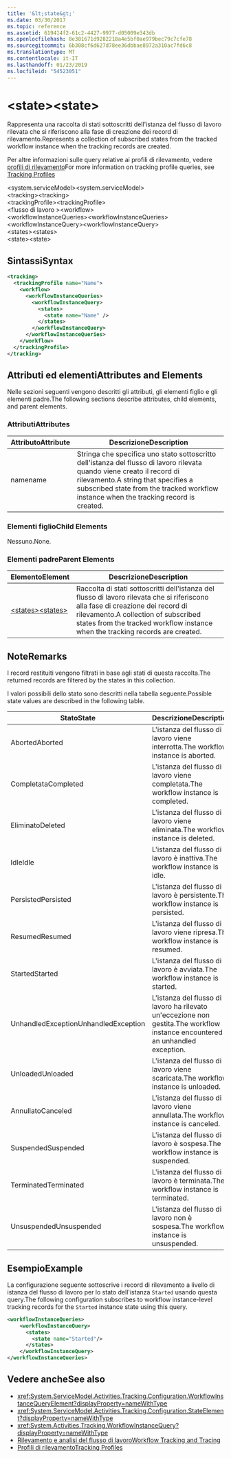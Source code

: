 ```yaml
---
title: '&lt;state&gt;'
ms.date: 03/30/2017
ms.topic: reference
ms.assetid: 619414f2-61c2-4427-9977-d05009e343db
ms.openlocfilehash: 8e381671d9282218a4e5bf0ae979bec79c7cfe78
ms.sourcegitcommit: 6b308cf6d627d78ee36dbbae8972a310ac7fd6c8
ms.translationtype: MT
ms.contentlocale: it-IT
ms.lasthandoff: 01/23/2019
ms.locfileid: "54523051"
---
```

# <a name="ltstategt"></a><span data-ttu-id="e8a56-102">&lt;state&gt;</span><span class="sxs-lookup"><span data-stu-id="e8a56-102">&lt;state&gt;</span></span>
<span data-ttu-id="e8a56-103">Rappresenta una raccolta di stati sottoscritti dell'istanza del flusso di lavoro rilevata che si riferiscono alla fase di creazione dei record di rilevamento.</span><span class="sxs-lookup"><span data-stu-id="e8a56-103">Represents a collection of subscribed states from the tracked workflow instance when the tracking records are created.</span></span>  
  
 <span data-ttu-id="e8a56-104">Per altre informazioni sulle query relative ai profili di rilevamento, vedere [profili di rilevamento](../../../../../docs/framework/windows-workflow-foundation/tracking-profiles.md)</span><span class="sxs-lookup"><span data-stu-id="e8a56-104">For more information on tracking profile queries, see [Tracking Profiles](../../../../../docs/framework/windows-workflow-foundation/tracking-profiles.md)</span></span>  
  
<span data-ttu-id="e8a56-105">\<system.serviceModel></span><span class="sxs-lookup"><span data-stu-id="e8a56-105">\<system.serviceModel></span></span>  
<span data-ttu-id="e8a56-106">\<tracking></span><span class="sxs-lookup"><span data-stu-id="e8a56-106">\<tracking></span></span>  
<span data-ttu-id="e8a56-107">\<trackingProfile></span><span class="sxs-lookup"><span data-stu-id="e8a56-107">\<trackingProfile></span></span>  
<span data-ttu-id="e8a56-108">\<flusso di lavoro ></span><span class="sxs-lookup"><span data-stu-id="e8a56-108">\<workflow></span></span>  
<span data-ttu-id="e8a56-109">\<workflowInstanceQueries></span><span class="sxs-lookup"><span data-stu-id="e8a56-109">\<workflowInstanceQueries></span></span>  
<span data-ttu-id="e8a56-110">\<workflowInstanceQuery></span><span class="sxs-lookup"><span data-stu-id="e8a56-110">\<workflowInstanceQuery></span></span>  
<span data-ttu-id="e8a56-111">\<states></span><span class="sxs-lookup"><span data-stu-id="e8a56-111">\<states></span></span>  
<span data-ttu-id="e8a56-112">\<state></span><span class="sxs-lookup"><span data-stu-id="e8a56-112">\<state></span></span>  
  
## <a name="syntax"></a><span data-ttu-id="e8a56-113">Sintassi</span><span class="sxs-lookup"><span data-stu-id="e8a56-113">Syntax</span></span>  
  
```xml  
<tracking>
  <trackingProfile name="Name">
    <workflow>
      <workflowInstanceQueries>
        <workflowInstanceQuery>
          <states>
            <state name="Name" />
          </states>
        </workflowInstanceQuery>
      </workflowInstanceQueries>
    </workflow>
  </trackingProfile>
</tracking>  
```  
  
## <a name="attributes-and-elements"></a><span data-ttu-id="e8a56-114">Attributi ed elementi</span><span class="sxs-lookup"><span data-stu-id="e8a56-114">Attributes and Elements</span></span>  
 <span data-ttu-id="e8a56-115">Nelle sezioni seguenti vengono descritti gli attributi, gli elementi figlio e gli elementi padre.</span><span class="sxs-lookup"><span data-stu-id="e8a56-115">The following sections describe attributes, child elements, and parent elements.</span></span>  
  
### <a name="attributes"></a><span data-ttu-id="e8a56-116">Attributi</span><span class="sxs-lookup"><span data-stu-id="e8a56-116">Attributes</span></span>  
  
|<span data-ttu-id="e8a56-117">Attributo</span><span class="sxs-lookup"><span data-stu-id="e8a56-117">Attribute</span></span>|<span data-ttu-id="e8a56-118">Descrizione</span><span class="sxs-lookup"><span data-stu-id="e8a56-118">Description</span></span>|  
|---------------|-----------------|  
|<span data-ttu-id="e8a56-119">name</span><span class="sxs-lookup"><span data-stu-id="e8a56-119">name</span></span>|<span data-ttu-id="e8a56-120">Stringa che specifica uno stato sottoscritto dell'istanza del flusso di lavoro rilevata quando viene creato il record di rilevamento.</span><span class="sxs-lookup"><span data-stu-id="e8a56-120">A string that specifies a subscribed state from the tracked workflow instance when the tracking record is created.</span></span>|  
  
### <a name="child-elements"></a><span data-ttu-id="e8a56-121">Elementi figlio</span><span class="sxs-lookup"><span data-stu-id="e8a56-121">Child Elements</span></span>  
 <span data-ttu-id="e8a56-122">Nessuno.</span><span class="sxs-lookup"><span data-stu-id="e8a56-122">None.</span></span>  
  
### <a name="parent-elements"></a><span data-ttu-id="e8a56-123">Elementi padre</span><span class="sxs-lookup"><span data-stu-id="e8a56-123">Parent Elements</span></span>  
  
|<span data-ttu-id="e8a56-124">Elemento</span><span class="sxs-lookup"><span data-stu-id="e8a56-124">Element</span></span>|<span data-ttu-id="e8a56-125">Descrizione</span><span class="sxs-lookup"><span data-stu-id="e8a56-125">Description</span></span>|  
|-------------|-----------------|  
|[<span data-ttu-id="e8a56-126">\<states></span><span class="sxs-lookup"><span data-stu-id="e8a56-126">\<states></span></span>](../../../../../docs/framework/configure-apps/file-schema/windows-workflow-foundation/states.md)|<span data-ttu-id="e8a56-127">Raccolta di stati sottoscritti dell'istanza del flusso di lavoro rilevata che si riferiscono alla fase di creazione dei record di rilevamento.</span><span class="sxs-lookup"><span data-stu-id="e8a56-127">A collection of subscribed states from the tracked workflow instance when the tracking records are created.</span></span>|  
  
## <a name="remarks"></a><span data-ttu-id="e8a56-128">Note</span><span class="sxs-lookup"><span data-stu-id="e8a56-128">Remarks</span></span>  
 <span data-ttu-id="e8a56-129">I record restituiti vengono filtrati in base agli stati di questa raccolta.</span><span class="sxs-lookup"><span data-stu-id="e8a56-129">The returned records are filtered by the states in this collection.</span></span>  
  
 <span data-ttu-id="e8a56-130">I valori possibili dello stato sono descritti nella tabella seguente.</span><span class="sxs-lookup"><span data-stu-id="e8a56-130">Possible state values are described in the following table.</span></span>  
  
|<span data-ttu-id="e8a56-131">Stato</span><span class="sxs-lookup"><span data-stu-id="e8a56-131">State</span></span>|<span data-ttu-id="e8a56-132">Descrizione</span><span class="sxs-lookup"><span data-stu-id="e8a56-132">Description</span></span>|  
|-----------|-----------------|  
|<span data-ttu-id="e8a56-133">Aborted</span><span class="sxs-lookup"><span data-stu-id="e8a56-133">Aborted</span></span>|<span data-ttu-id="e8a56-134">L'istanza del flusso di lavoro viene interrotta.</span><span class="sxs-lookup"><span data-stu-id="e8a56-134">The workflow instance is aborted.</span></span>|  
|<span data-ttu-id="e8a56-135">Completata</span><span class="sxs-lookup"><span data-stu-id="e8a56-135">Completed</span></span>|<span data-ttu-id="e8a56-136">L'istanza del flusso di lavoro viene completata.</span><span class="sxs-lookup"><span data-stu-id="e8a56-136">The workflow instance is completed.</span></span>|  
|<span data-ttu-id="e8a56-137">Eliminato</span><span class="sxs-lookup"><span data-stu-id="e8a56-137">Deleted</span></span>|<span data-ttu-id="e8a56-138">L'istanza del flusso di lavoro viene eliminata.</span><span class="sxs-lookup"><span data-stu-id="e8a56-138">The workflow instance is deleted.</span></span>|  
|<span data-ttu-id="e8a56-139">Idle</span><span class="sxs-lookup"><span data-stu-id="e8a56-139">Idle</span></span>|<span data-ttu-id="e8a56-140">L'istanza del flusso di lavoro è inattiva.</span><span class="sxs-lookup"><span data-stu-id="e8a56-140">The workflow instance is idle.</span></span>|  
|<span data-ttu-id="e8a56-141">Persisted</span><span class="sxs-lookup"><span data-stu-id="e8a56-141">Persisted</span></span>|<span data-ttu-id="e8a56-142">L'istanza del flusso di lavoro è persistente.</span><span class="sxs-lookup"><span data-stu-id="e8a56-142">The workflow instance is persisted.</span></span>|  
|<span data-ttu-id="e8a56-143">Resumed</span><span class="sxs-lookup"><span data-stu-id="e8a56-143">Resumed</span></span>|<span data-ttu-id="e8a56-144">L'istanza del flusso di lavoro viene ripresa.</span><span class="sxs-lookup"><span data-stu-id="e8a56-144">The workflow instance is resumed.</span></span>|  
|<span data-ttu-id="e8a56-145">Started</span><span class="sxs-lookup"><span data-stu-id="e8a56-145">Started</span></span>|<span data-ttu-id="e8a56-146">L'istanza del flusso di lavoro è avviata.</span><span class="sxs-lookup"><span data-stu-id="e8a56-146">The workflow instance is started.</span></span>|  
|<span data-ttu-id="e8a56-147">UnhandledException</span><span class="sxs-lookup"><span data-stu-id="e8a56-147">UnhandledException</span></span>|<span data-ttu-id="e8a56-148">L'istanza del flusso di lavoro ha rilevato un'eccezione non gestita.</span><span class="sxs-lookup"><span data-stu-id="e8a56-148">The workflow instance encountered an unhandled exception.</span></span>|  
|<span data-ttu-id="e8a56-149">Unloaded</span><span class="sxs-lookup"><span data-stu-id="e8a56-149">Unloaded</span></span>|<span data-ttu-id="e8a56-150">L'istanza del flusso di lavoro viene scaricata.</span><span class="sxs-lookup"><span data-stu-id="e8a56-150">The workflow instance is unloaded.</span></span>|  
|<span data-ttu-id="e8a56-151">Annullato</span><span class="sxs-lookup"><span data-stu-id="e8a56-151">Canceled</span></span>|<span data-ttu-id="e8a56-152">L'istanza del flusso di lavoro viene annullata.</span><span class="sxs-lookup"><span data-stu-id="e8a56-152">The workflow instance is canceled.</span></span>|  
|<span data-ttu-id="e8a56-153">Suspended</span><span class="sxs-lookup"><span data-stu-id="e8a56-153">Suspended</span></span>|<span data-ttu-id="e8a56-154">L'istanza del flusso di lavoro è sospesa.</span><span class="sxs-lookup"><span data-stu-id="e8a56-154">The workflow instance is suspended.</span></span>|  
|<span data-ttu-id="e8a56-155">Terminated</span><span class="sxs-lookup"><span data-stu-id="e8a56-155">Terminated</span></span>|<span data-ttu-id="e8a56-156">L'istanza del flusso di lavoro è terminata.</span><span class="sxs-lookup"><span data-stu-id="e8a56-156">The workflow instance is terminated.</span></span>|  
|<span data-ttu-id="e8a56-157">Unsuspended</span><span class="sxs-lookup"><span data-stu-id="e8a56-157">Unsuspended</span></span>|<span data-ttu-id="e8a56-158">L'istanza del flusso di lavoro non è sospesa.</span><span class="sxs-lookup"><span data-stu-id="e8a56-158">The workflow instance is unsuspended.</span></span>|  
  
## <a name="example"></a><span data-ttu-id="e8a56-159">Esempio</span><span class="sxs-lookup"><span data-stu-id="e8a56-159">Example</span></span>  
 <span data-ttu-id="e8a56-160">La configurazione seguente sottoscrive i record di rilevamento a livello di istanza del flusso di lavoro per lo stato dell'istanza `Started` usando questa query.</span><span class="sxs-lookup"><span data-stu-id="e8a56-160">The following configuration subscribes to workflow instance-level tracking records for the `Started` instance state using this query.</span></span>  
  
```xml  
<workflowInstanceQueries>  
    <workflowInstanceQuery>  
      <states>  
        <state name="Started"/>  
      </states>  
    </workflowInstanceQuery>  
</workflowInstanceQueries>  
```  
  
## <a name="see-also"></a><span data-ttu-id="e8a56-161">Vedere anche</span><span class="sxs-lookup"><span data-stu-id="e8a56-161">See also</span></span>
- <xref:System.ServiceModel.Activities.Tracking.Configuration.WorkflowInstanceQueryElement?displayProperty=nameWithType>
- <xref:System.ServiceModel.Activities.Tracking.Configuration.StateElement?displayProperty=nameWithType>
- <xref:System.Activities.Tracking.WorkflowInstanceQuery?displayProperty=nameWithType>
- [<span data-ttu-id="e8a56-162">Rilevamento e analisi del flusso di lavoro</span><span class="sxs-lookup"><span data-stu-id="e8a56-162">Workflow Tracking and Tracing</span></span>](../../../../../docs/framework/windows-workflow-foundation/workflow-tracking-and-tracing.md)
- [<span data-ttu-id="e8a56-163">Profili di rilevamento</span><span class="sxs-lookup"><span data-stu-id="e8a56-163">Tracking Profiles</span></span>](../../../../../docs/framework/windows-workflow-foundation/tracking-profiles.md)
